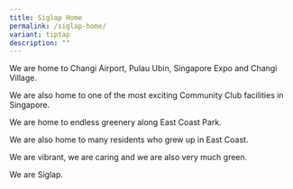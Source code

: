 ```yaml
---
title: Siglap Home
permalink: /siglap-home/
variant: tiptap
description: ""
---
```

<p>We are home to Changi Airport, Pulau Ubin, Singapore Expo and Changi Village.</p>
<p>We are also home to one of the most exciting Community Club facilities
in Singapore.</p>
<p>We are home to endless greenery along East Coast Park.</p>
<p>We are also home to many residents who grew up in East Coast.</p>
<p>We are vibrant, we are caring and we are also very much green.</p>
<p>We are Siglap.</p>